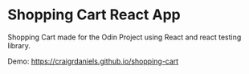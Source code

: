 # Shopping Cart React App

Shopping Cart made for the Odin Project using React and react testing library.

Demo: https://craigrdaniels.github.io/shopping-cart
